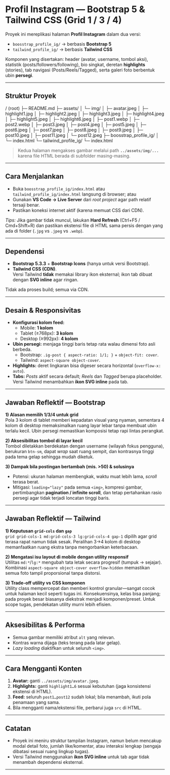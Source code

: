 # Profil Instagram — Bootstrap 5 & Tailwind CSS (Grid 1 / 3 / 4)

Proyek ini mereplikasi halaman **Profil Instagram** dalam dua versi:

- `boosstrap_profile_ig/` → berbasis **Bootstrap 5**
- `tailwind_profile_ig/` → berbasis **Tailwind CSS**

Komponen yang disertakan: header (avatar, username, tombol aksi), statistik (posts/followers/following), bio singkat, deretan **highlights** (stories), tab navigasi (Posts/Reels/Tagged), serta galeri foto berbentuk ubin **persegi**.

---

## Struktur Proyek

/ (root)
├─ README.md
├─ assets/
│ └─ img/
│ ├─ avatar.jpeg
│ ├─ highlight1.jpg
│ ├─ highlight2.jpeg
│ ├─ highlight3.jpeg
│ ├─ highlight4.jpeg
│ ├─ highlight5.jpeg
│ ├─ highlight6.jpeg
│ ├─ post1.webp
│ ├─ post2.webp
│ ├─ post3.jpeg
│ ├─ post4.jpeg
│ ├─ post5.jpeg
│ ├─ post6.jpeg
│ ├─ post7.jpeg
│ ├─ post8.jpeg
│ ├─ post9.jpeg
│ ├─ post10.jpeg
│ ├─ post11.jpeg
│ └─ post12.jpeg
├─ boosstrap_profile_ig/
│ └─ index.html
└─ tailwind_profile_ig/
└─ index.html

> Kedua halaman mengakses gambar melalui path **`../assets/img/...`** karena file HTML berada di subfolder masing-masing.

---

## Cara Menjalankan

- Buka `boosstrap_profile_ig/index.html` atau `tailwind_profile_ig/index.html` langsung di browser; atau
- Gunakan **VS Code → Live Server** dari _root project_ agar path relatif tersaji benar.
- Pastikan koneksi internet aktif (karena memuat CSS dari CDN).

_Tips:_ Jika gambar tidak muncul, lakukan **Hard Refresh** (Ctrl+F5 / Cmd+Shift+R) dan pastikan ekstensi file di HTML sama persis dengan yang ada di folder (`.jpg` vs `.jpeg` vs `.webp`).

---

## Dependensi

- **Bootstrap 5.3.3** + **Bootstrap Icons** (hanya untuk versi Bootstrap).
- **Tailwind CSS (CDN)**.  
  Versi Tailwind **tidak** memakai library ikon eksternal; ikon tab dibuat dengan **SVG inline** agar ringan.

Tidak ada proses build; semua via CDN.

---

## Desain & Responsivitas

- **Konfigurasi kolom feed:**
  - Mobile: **1 kolom**
  - Tablet (≥768px): **3 kolom**
  - Desktop (≥992px): **4 kolom**
- **Ubin persegi:** menjaga tinggi baris tetap rata walau dimensi foto asli berbeda.
  - Bootstrap: `.ig-post { aspect-ratio: 1/1; }` + `object-fit: cover`.
  - Tailwind: `aspect-square object-cover`.
- **Highlights:** deret lingkaran bisa digeser secara horizontal (`overflow-x: auto`).
- **Tabs:** _Posts_ aktif secara default; _Reels_ dan _Tagged_ berupa placeholder.  
  Versi Tailwind menambahkan **ikon SVG inline** pada tab.

---

## Jawaban Reflektif — **Bootstrap**

**1) Alasan memilih 1/3/4 untuk grid**  
Pola 3 kolom di tablet memberi kepadatan visual yang nyaman, sementara 4 kolom di desktop memaksimalkan ruang layar lebar tanpa membuat ubin terlalu kecil. Ubin persegi memastikan komposisi tetap rapi lintas perangkat.

**2) Aksesibilitas tombol di layar kecil**  
Tombol diletakkan berdekatan dengan username (wilayah fokus pengguna), berukuran `btn-sm`, dapat _wrap_ saat ruang sempit, dan kontrasnya tinggi pada tema gelap sehingga mudah diketuk.

**3) Dampak bila postingan bertambah (mis. >50) & solusinya**

- Potensi: ukuran halaman membengkak, waktu muat lebih lama, _scroll_ terasa berat.
- Mitigasi: `loading="lazy"` pada semua `<img>`, kompresi gambar, pertimbangkan **pagination / infinite scroll**, dan tetap pertahankan rasio persegi agar tidak terjadi loncatan tinggi baris.

---

## Jawaban Reflektif — **Tailwind**

**1) Keputusan `grid-cols` dan `gap`**  
`grid grid-cols-1 md:grid-cols-3 lg:grid-cols-4 gap-1` dipilih agar grid terasa rapat namun tidak sesak. Peralihan 3→4 kolom di desktop memanfaatkan ruang ekstra tanpa mengorbankan keterbacaan.

**2) Mengatasi isu layout di mobile dengan utility responsif**  
Utilitas `md:*`/`lg:*` mengubah tata letak secara progresif (tumpuk → sejajar). Kombinasi `aspect-square object-cover overflow-hidden` memastikan semua foto tampil proporsional tanpa distorsi.

**3) Trade-off utility vs CSS komponen**  
Utility class mempercepat dan memberi kontrol granular—sangat cocok untuk halaman kecil seperti tugas ini. Konsekuensinya, kelas bisa panjang; pada proyek besar biasanya diekstrak menjadi komponen/preset. Untuk scope tugas, pendekatan utility murni lebih efisien.

---

## Aksesibilitas & Performa

- Semua gambar memiliki atribut `alt` yang relevan.
- Kontras warna dijaga (teks terang pada latar gelap).
- _Lazy loading_ diaktifkan untuk seluruh `<img>`.

---

## Cara Mengganti Konten

1. **Avatar:** ganti `../assets/img/avatar.jpeg`.
2. **Highlights:** ganti `highlight1…6` sesuai kebutuhan (jaga konsistensi ekstensi di HTML).
3. **Feed:** seluruh `post1…post12` sudah lokal; bila menambah, ikuti pola penamaan yang sama.
4. Bila mengganti nama/ekstensi file, perbarui juga `src` di HTML.

---

## Catatan

- Proyek ini meniru struktur tampilan Instagram, namun belum mencakup modal detail foto, jumlah like/komentar, atau interaksi lengkap (sengaja dibatasi sesuai ruang lingkup tugas).
- Versi Tailwind menggunakan **ikon SVG inline** untuk tab agar tidak menambah dependensi eksternal.

---

